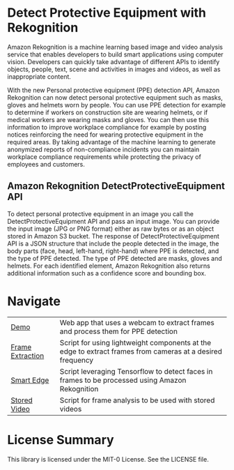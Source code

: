 # Detect Protective Equipment with Rekognition

Amazon Rekognition is a machine learning based image and video analysis service that enables developers to
build smart applications using computer vision. Developers can quickly take advantage of different APIs to
identify objects, people, text, scene and activities in images and videos, as well as inappropriate content.

With the new Personal protective equipment (PPE) detection API, Amazon Rekognition can now detect
personal protective equipment such as masks, gloves and helmets worn by people. You can use PPE detection
for example to determine if workers on construction site are wearing helmets, or if medical workers are
wearing masks and gloves. You can then use this information to improve workplace compliance for example
by posting notices reinforcing the need for wearing protective equipment in the required areas. By taking
advantage of the machine learning to generate anonymized reports of non-compliance incidents you can
maintain workplace compliance requirements while protecting the privacy of employees and customers.

## Amazon Rekognition DetectProtectiveEquipment API

To detect personal protective equipment in an image you call the DetectProtectiveEquipment API and pass an input image. You can provide the input image (JPG or PNG format) either as raw bytes or as an object stored in Amazon S3 bucket. The response of DetectProtectiveEquipment API is a JSON structure that include the people detected in the image, the body parts (face, head, left-hand, right-hand) where PPE is detected, and the type of PPE detected. The type of PPE detected are masks, gloves and helmets. For each identified element, Amazon Rekognition also returns additional information such as a confidence score and bounding box.

# Navigate

|                                       |                                                                                                           |
| ------------------------------------- | --------------------------------------------------------------------------------------------------------- |
| [Demo](/demo)                         | Web app that uses a webcam to extract frames and process them for PPE detection                           |
| [Frame Extraction](/frame-extraction) | Script for using lightweight components at the edge to extract frames from cameras at a desired frequency |
| [Smart Edge](/smart-edge)             | Script leveraging Tensorflow to detect faces in frames to be processed using Amazon Rekognition           |
| [Stored Video](/stored-video)         | Script for frame analysis to be used with stored videos                                                   |

# License Summary

This library is licensed under the MIT-0 License. See the LICENSE file.
